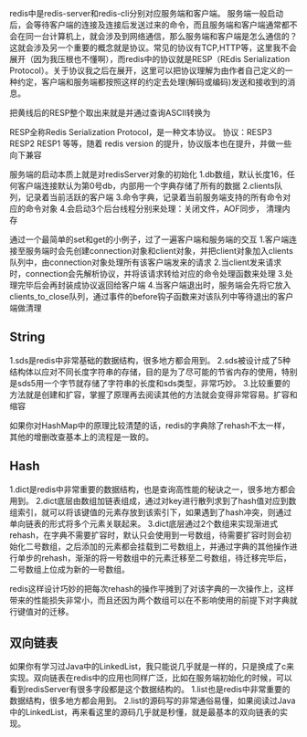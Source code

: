 redis中是redis-server和redis-cli分别对应服务端和客户端。 服务端一般启动后，会等待客户端的连接及连接后发送过来的命令，而且服务端和客户端通常都不会在同一台计算机上，就会涉及到网络通信，那么服务端和客户端是怎么通信的？这就会涉及另一个重要的概念就是协议。常见的协议有TCP,HTTP等，这里我不会展开（因为我压根也不懂啊），而redis中的协议就是RESP（REdis Serialization Protocol）。关于协议我之后在展开，这里可以把协议理解为由作者自己定义的一种约定，客户端和服务端都按照这样的约定去处理(解码或编码)发送和接收到的消息。

把黄线后的RESP整个取出来就是并通过查询ASCII转换为

RESP全称Redis Serialization Protocol，是一种文本协议。
协议：RESP3 RESP2 RESP1 等等，随着 redis version 的提升，协议版本也在提升，并做一些向下兼容

服务端的启动本质上就是对redisServer对象的初始化
1.db数组，默认长度16，任何客户端连接默认为第0号db，内部用一个字典存储了所有的数据
2.clients队列，记录着当前活跃的客户端
3.命令字典，记录着当前服务端支持的所有命令对应的命令对象
4.会启动3个后台线程分别来处理：关闭文件，AOF同步， 清理内存

通过一个最简单的set和get的小例子，过了一遍客户端和服务端的交互
1.客户端连接至服务端时会先创建connection对象和client对象，并把client对象加入clients队列中，由connection对象处理所有该客户端发来的请求
2.当client发来请求时，connection会先解析协议，并将该请求转给对应的命令处理函数来处理
3.处理完毕后会再封装成协议返回给客户端
4.当客户端退出时，服务端会先将它放入clients_to_close队列，通过事件的before钩子函数来对该队列中等待退出的客户端做清理

## String
1.sds是redis中非常基础的数据结构，很多地方都会用到。
2.sds被设计成了5种结构体以应对不同长度字符串的存储，目的是为了尽可能的节省内存的使用，特别是sds5用一个字节就存储了字符串的长度和sds类型，非常巧妙。
3.比较重要的方法就是创建和扩容，掌握了原理再去阅读其他的方法就会变得非常容易。扩容和缩容

如果你对HashMap中的原理比较清楚的话，redis的字典除了rehash不太一样，其他的增删改查基本上的流程是一致的。

## Hash
1.dict是redis中非常重要的数据结构，也是查询高性能的秘诀之一，很多地方都会用到。
2.dict底层由数组加链表组成，通过对key进行散列求到了hash值对应到数组索引，就可以将该键值的元素存放到该索引下，如果遇到了hash冲突，则通过单向链表的形式将多个元素关联起来。
3.dict底层通过2个数组来实现渐进式rehash，在字典不需要扩容时，默认只会使用到一号数组，待需要扩容时则会初始化二号数组，之后添加的元素都会挂载到二号数组上，并通过字典的其他操作进行单步的rehash，渐渐的将一号数组中的元素迁移至二号数组，待迁移完毕后，二号数组上位成为新的一号数组。

redis这样设计巧妙的把每次rehash的操作平摊到了对该字典的一次操作上，这样带来的性能损失非常小，而且还因为两个数组可以在不影响使用的前提下对字典就行键值对的迁移。

## 双向链表
如果你有学习过Java中的LinkedList，我只能说几乎就是一样的，只是换成了c来实现。双向链表在redis中的应用也同样广泛，比如在服务端初始化的时候，可以看到redisServer有很多字段都是这个数据结构的。
1.list也是redis中非常重要的数据结构，很多地方都会用到。
2.list的源码写的非常通俗易懂，如果阅读过Java中的LinkedList，再来看这里的源码几乎就是秒懂，就是最基本的双向链表的实现。
